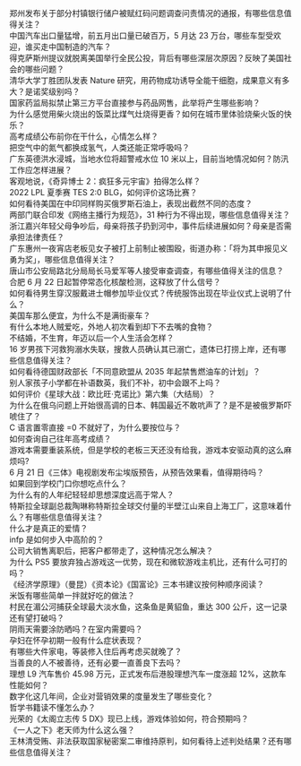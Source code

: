 郑州发布关于部分村镇银行储户被赋红码问题调查问责情况的通报，有哪些信息值得关注？  
中国汽车出口量猛增，前五月出口量已破百万，5 月达 23 万台，哪些车型受欢迎，谁买走中国制造的汽车？  
得克萨斯州提议就脱离美国举行全民公投，背后有哪些深层次原因？反映了美国社会的哪些问题？  
清华大学丁胜团队发表 Nature 研究，用药物成功诱导全能干细胞，成果意义有多大？是诺奖级别吗？  
国家药监局拟禁止第三方平台直接参与药品网售，此举将产生哪些影响？  
为什么感觉用柴火烧出的饭菜比煤气灶烧得更香？如何在城市里体验烧柴火饭的快乐？  
高考成绩公布前你在干什么，心情怎么样？  
把空气中的氮气都换成氢气，人类还能正常呼吸吗？  
广东英德洪水浸城，当地水位将超警戒水位 10 米以上，目前当地情况如何？防汛工作应怎样进展？  
客观地说，《奇异博士 2：疯狂多元宇宙》拍得怎么样？  
2022 LPL 夏季赛 TES 2:0 BLG，如何评价这场比赛？  
如何看待美国在中印同样购买俄罗斯石油上，表现出截然不同的态度？  
两部门联合印发《网络主播行为规范》，31 种行为不得出现，哪些信息值得关注？  
浙江嘉兴年轻父母争吵后，母亲将孩子扔到河中，事件后续进展如何？母亲是否需承担法律责任？  
广东惠州一夜宵店老板见女子被打上前制止被围殴，街道办称：「将为其申报见义勇为奖」，哪些信息值得关注？  
唐山市公安局路北分局局长马爱军等人接受审查调查，有哪些值得关注的信息？  
合肥 6 月 22 日起暂停常态化核酸检测，这释放了什么信号？  
如何看待男生穿汉服戴进士帽参加毕业仪式？传统服饰出现在毕业仪式上说明了什么？  
美国车那么便宜，为什么不是满街豪车？  
有什么本地人贼爱吃，外地人初次看到却下不去嘴的食物？  
不结婚，不生育，年迈以后一个人生活会怎样？  
16 岁男孩下河救狗溺水失联，搜救人员确认其已溺亡，遗体已打捞上岸，还有哪些信息值得关注？  
如何看待德国财政部长「不同意欧盟从 2035 年起禁售燃油车的计划」？  
别人家孩子小学都在补语数英，我们不补，初中会跟不上吗？  
如何评价《星球大战：欧比旺·克诺比》第六集（大结局）？  
为什么在俄乌问题上开始很高调的日本、韩国最近不敢吭声了？是不是被俄罗斯吓唬住了？  
C 语言置零直接 =0 不就好了，为什么要按位与？  
如何查询自己往年高考成绩？  
游戏本需要重装系统，但是学校的老板三天还没有给我，游戏本安驱动真的这么麻烦吗?  
6 月 21 日《三体》电视剧发布尘埃版预告，从预告效果看，值得期待吗？  
如果回到学校门口你想吃点什么？  
为什么有的人年纪轻轻却思想深度远高于常人？  
特斯拉全球副总裁陶琳称特斯拉全球交付量的半壁江山来自上海工厂，这意味着什么？有哪些信息值得关注？  
什么才是真正的爱情？  
infp 是如何步入中高阶的？  
公司大销售离职后，把客户都带走了，这种情况怎么解决？  
为什么 PS5 要放弃独占游戏这一优势，现在和微软游戏主机比，还有什么可打的吗？  
《经济学原理》（曼昆）《资本论》《国富论》三本书建议按何种顺序阅读？  
米饭有哪些简单一拌就好吃的做法？  
村民在湄公河捕获全球最大淡水鱼，这条鱼是黄貂鱼，重达 300 公斤，这一记录还有望打破吗？  
阴雨天需要涂防晒吗？在室内需要吗？  
孕妇在怀孕初期一般有什么症状表现？  
有哪些大件家电，等装修入住后再考虑买就晚了？  
当善良的人不被善待，还有必要一直善良下去吗？  
理想 L9 汽车售价 45.98 万元，正式发布后港股理想汽车一度涨超 12%，这款车性能如何？  
数字化这几年间，企业对营销效果的度量发生了哪些变化？  
哲学书籍读不懂怎么办？  
光荣的《太阁立志传 5 DX》现已上线，游戏体验如何，符合预期吗？  
《一人之下》老天师为什么这么强？  
王林清受贿、非法获取国家秘密案二审维持原判，如何看待上述判处结果？还有哪些信息值得关注？  
